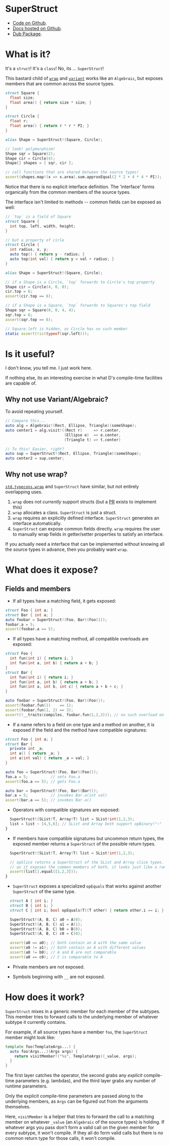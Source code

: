 SuperStruct
===

- [Code on Github](http://github.com/rcorre/superstruct).
- [Docs hosted on Github](http://rcorre.github.io/superstruct).
- [Dub Package](http://code.dlang.org/packages/superstruct).

# What is it?

It's a `struct`! It's a `class`! No, its ...  `SuperStruct`!

This bastard child of [`wrap`](http://dlang.org/phobos/std_typecons.html#.wrap)
and [`variant`](http://dlang.org/phobos/std_variant.html) works like an
`Algebraic`, but exposes members that are common across the source types.

```d
struct Square {
  float size;
  float area() { return size * size; }
}

struct Circle {
  float r;
  float area() { return r * r * PI; }
}

alias Shape = SuperStruct!(Square, Circle);

// look! polymorphism!
Shape sqr = Square(2);
Shape cir = Circle(4);
Shape[] shapes = [ sqr, cir ];

// call functions that are shared between the source types!
assert(shapes.map!(x => x.area).sum.approxEqual(2 * 2 + 4 * 4 * PI));
```

Notice that there is no explicit interface definition. The 'interface' forms
organically from the common members of the source types.

The interface isn't limited to methods -- common fields can be exposed as well:

```d
// `top` is a field of Square
struct Square {
  int top, left, width, height;
}

// but a property of cirle
struct Circle {
  int radius, x, y;
  auto top() { return y - radius; }
  auto top(int val) { return y = val + radius; }
}

alias Shape = SuperStruct!(Square, Circle);

// if a Shape is a Circle, `top` forwards to Circle's top property
Shape cir = Circle(4, 0, 0);
cir.top = 6;
assert(cir.top == 6);

// if a Shape is a Square, `top` forwards to Squares's top field
Shape sqr = Square(0, 0, 4, 4);
sqr.top = 6;
assert(sqr.top == 6);

// Square.left is hidden, as Circle has no such member
static assert(!is(typeof(sqr.left)));
```

# Is it useful?

I don't know, you tell me. I just work here.

If nothing else, its an interesting exercise in what D's compile-time facilities
are capable of.

## Why not use Variant/Algebraic?

To avoid repeating yourself.

```d
// Compare this...
auto alg = Algebraic!(Rect, Ellipse, Triangle)(someShape);
auto center1 = alg.visit!((Rect r)     => r.center,
                          (Ellipse e)  => e.center,
                          (Triangle t) => t.center)

// To this! Easier, right?
auto sup = SuperStruct!(Rect, Ellipse, Triangle)(someShape);
auto center2 = sup.center;
```

## Why not use wrap?

[`std.typecons.wrap`](http://dlang.org/phobos/std_typecons.html#.wrap) and
`SuperStruct` have similar, but not entirely overlapping uses.

1. `wrap` does not _currently_ support structs (but a
   [PR](https://github.com/D-Programming-Language/phobos/pull/2945) exists to
   implement this)
2. `wrap` allocates a class. `SuperStruct` is just a struct.
3. `wrap` requires an explicitly defined interface. `SuperStruct` generates an
   interface automatically.
4. `SuperStruct` can expose common fields directly. `wrap` requires the user to
   manually wrap fields in getter/setter properties to satisfy an interface.

If you actually need a interface that can be implemented without knowing all the
source types in advance, then you probably want `wrap`.

# What does it expose?

## Fields and members
- If all types have a matching field, it gets exposed:

```d
struct Foo { int a; }
struct Bar { int a; }
auto foobar = SuperStruct!(Foo, Bar)(Foo(1));
foobar.a = 5;
assert(foobar.a == 5);
```

- If all types have a matching method, all compatible overloads are exposed:

```d
struct Foo {
  int fun(int i) { return i; }
  int fun(int a, int b) { return a + b; }
}
struct Bar {
  int fun(int i) { return i; }
  int fun(int a, int b) { return a + b; }
  int fun(int a, int b, int c) { return a + b + c; }
}

auto foobar = SuperStruct!(Foo, Bar)(Foo());
assert(foobar.fun(1)    == 1);
assert(foobar.fun(1, 2) == 3);
assert(!__traits(compiles, foobar.fun(1,2,3))); // no such overload on Foo
```

- If a name refers to a field on one type and a method on another, it is exposed
  if the field and the method have compatible signatures:

```d
struct Foo { int a; }
struct Bar {
  private int _a;
  int a() { return _a; }
  int a(int val) { return _a = val; }
}

auto foo = SuperStruct!(Foo, Bar)(Foo());
foo.a = 5;          // sets Foo.a
assert(foo.a == 5); // gets Foo.a

auto bar = SuperStruct!(Foo, Bar)(Bar());
bar.a = 5;          // invokes Bar.a(int val)
assert(bar.a == 5); // invokes Bar.a()
```

- Operators with compatible signatures are exposed:

```d
  SuperStruct!(SList!T, Array!T) list = SList!int(1,2,3);
  list = list ~ [4,5,6]; // SList and Array both support opBinary!"~"
}
```

- If members have compatible signatures but uncommon return types, the exposed
  member returns a `SuperStruct` of the possible return types.

```d
  SuperStruct!(SList!T, Array!T) list = SList!int(1,2,3);

  // opSlice returns a SuperStruct of the SList and Array slice types.
  // as it exposes the common members of both, it looks just like a range.
  assert(list[].equal([1,2,3]));
}
```

- `SuperStruct` exposes a specialized `opEquals` that works against another
  `SuperStruct` of the same type.

```d
  struct A { int i; }
  struct B { int i; }
  struct C { int i; bool opEquals(T)(T other) { return other.i == i; } }

  SuperStruct!(A, B, C) a0 = A(0);
  SuperStruct!(A, B, C) a1 = A(1);
  SuperStruct!(A, B, C) b0 = B(0);
  SuperStruct!(A, B, C) c0 = C(0);

  assert(a0 == a0); // both contain an A with the same value
  assert(a0 != a1); // both contain an A with different values
  assert(a0 != b0); // A and B are not comparable
  assert(a0 == c0); // C is comparable to A
```

- Private members are not exposed.

- Symbols beginning with `__` are not exposed.

# How does it work?
`SuperStruct` mixes in a generic member for each member of the subtypes.
This member tries to forward calls to the underlying member of whatever subtype
it currently contains.

For example, if all source types have a member `foo`, the `SuperStruct` member
might look like:

```d
template foo(TemplateArgs...) {
  auto foo(Args...)(Args args) {
    return visitMember!("%s", TemplateArgs)(_value, args);
  }
}
```

The first layer catches the operator, the second grabs any _explicit_
compile-time parameters (e.g. lambdas), and the third layer grabs any number of
runtime parameters.

Only the explicit compile-time parameters are passed along to the underlying
members, as `Args` can be figured out from the arguments themselves.

Here, `visitMember` is a helper that tries to forward the call to a matching
member on whatever `_value` (an `Algebraic` of the source types) is holding. If
whatever args you pass don't form a valid call on the given member for every
subtype, it won't compile. If they all do form valid calls but there is no
common return type for those calls, it won't compile.

